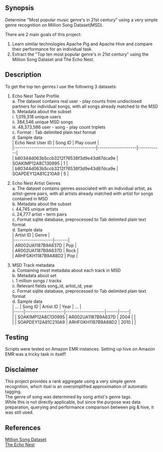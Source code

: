 ## Synopsis

Determine "Most popular music genre's in 21st century" using a very simple genre recognition on Million Song Dataset(MSD).  

There are 2 main goals of this project:  
1. Learn similar technologies Apache Pig and Apache Hive and compare their performance for an individual task.  
2. Extract the "Top ten most popular genre's in 21st century" using the Million Song Dataset and The Echo Nest.  


## Description

To get the top ten genres I use the following 3 datasets:  

1. Echo Nest Taste Profile   
	a. The dataset contains real user - play counts from undisclosed partners for individual songs, with all songs already matched to the MSD  
	b. Metadata about the subset  
		i. 1,019,318 unique users  
		ii. 384,546 unique MSD songs  
		iii. 48,373,586 user - song - play count triplets  
	c. Format : Tab delimited plain text format  
	d. Sample data  
		|              Echo Nest User ID           |       Song ID      | Play count |  
		|------------------------------------------|--------------------|------------|  
		| b80344d063b5ccb3212f76538f3d9e43d87dca9e | SOAKIMP12A8C130995 |     1      |  
		| b80344d063b5ccb3212f76538f3d9e43d87dca9e | SOAPDEY12A81C210A9 |     5      |  

2. Echo Nest Artist Genres  
	a. The dataset contains genres associated with an individual artist, as artist-genre pairs, with all artists already matched with artist for songs contained in MSD  
	b. Metadata about the subset  
		i. 44,745 unique artists  
		ii. 24,777 artist – term pairs  
	c. Format sqlite database, preprocessed to Tab delimited plain text format  
	d. Sample data  
		|      Artist ID     | Genre |  
		|--------------------|-------|  
		| AR002UA1187B9A637D | Pop   |  
		| AR002UA1187B9A637D | Rock  |  
		| ARHFGKH1187B9A88D2 | Pop   |  

3. MSD Track metadata  
	a. Containing most metadata about each track in MSD  
	b. Metadata about set  
		i. 1 million songs / tracks  
		ii. Relevant fields song_id, artist_id, year  
	c. Format sqlite database, preprocessed to Tab delimited plain text format  
	d. Sample data  
		| ... |       Song ID      |      Artist ID     | Year | ... |  
		|-----|--------------------|--------------------|------|-----|  
		|     | SOAKIMP12A8C130995 | AR002UA1187B9A637D | 2004 |     |  
		|     | SOAPDEY12A81C210A9 | ARHFGKH1187B9A88D2 | 2010 |     |  

## Testing  

Scripts were tested on Amazon EMR instances. Setting up hive on Amazon EMR was a tricky task in itself!  

## Disclaimer  

This project provides a rank aggregate using a very simple genre recognition, which itsel is an oversimplified approximation of automatic tagging.  
The genre of song was determined by song artist's genre tags.  
While this is not directly applicable, but since the purpose was data preparation, querying and performance comparison between pig & hive, it was still used.   

## References  

[Million Song Dataset](http://labrosa.ee.columbia.edu/millionsong/)  
[The Echo Nest](http://the.echonest.com/)

